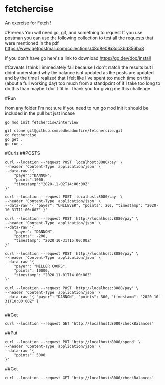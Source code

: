 # fetchercise
An exercise for Fetch ! 

#Prereqs 
You will need go, git, and something to request 
If you use postman you can use the following collection to test all the requests that were mentioned in the pdf
https://www.getpostman.com/collections/48d8e08a3dc3bd356ba8

If you don't have go here's a link to download
https://go.dev/doc/install

#Caveats
I think I immediately fail because I don't match the results but I didnt understand why the balance isnt updated as the posts are updated and by the time I realized that 
I felt like I've spent too much time on this (about a full working day) too much from a standpoint of if I take too long to do this than maybe I don't fit in. Thank you for giving me this challenge

#Run 

from any folder 
I'm not sure if you need to run go mod init it should be included in the pull but just incase 

	go mod init fetchercise/interview

	git clone git@github.com:edheadonfire/fetchercise.git
	cd fetchercise
	go get . 
	go run . 
	

	

#Curls
##POSTS

	curl --location --request POST 'localhost:8080/pay' \
	--header 'Content-Type: application/json' \
	--data-raw '{
    	"payer":"DANNON",
    	"points":1000,
    	"timestamp":"2020-11-02T14:00:00Z"
	}'
	
	curl --location --request POST 'localhost:8080/pay' \
	--header 'Content-Type: application/json' \
	--data-raw '{ "payer": "UNILEVER", "points": 200, "timestamp": "2020-10-31T11:00:00Z" }'

	curl --location --request POST 'http://localhost:8080/pay' \
	--header 'Content-Type: application/json' \
	--data-raw '{
	    "payer": "DANNON",
	    "points": -200,
	    "timestamp": "2020-10-31T15:00:00Z"
	}'

	curl --location --request POST 'http://localhost:8080/pay' \
	--header 'Content-Type: application/json' \
	--data-raw '{
	    "payer": "MILLER COORS",
	    "points": 10000,
	    "timestamp": "2020-11-01T14:00:00Z"
	}'

	curl --location --request POST 'http://localhost:8080/pay' \
	--header 'Content-Type: application/json' \
	--data-raw '{ "payer": "DANNON", "points": 300, "timestamp": "2020-10-31T10:00:00Z" }
	'

##Get

	curl --location --request GET 'http://localhost:8080/checkBalances'

##Put

	curl --location --request PUT 'http://localhost:8080/spend' \
	--header 'Content-Type: application/json' \
	--data-raw '{
	    "points": 5000
	}'

##Get

	curl --location --request GET 'http://localhost:8080/checkBalances'